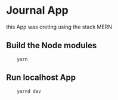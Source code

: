 # Journal App

this App was creting using the stack MERN

## Build the Node modules

```
    yarn

```
 
## Run localhost App 

```
    yarnd dev

```

